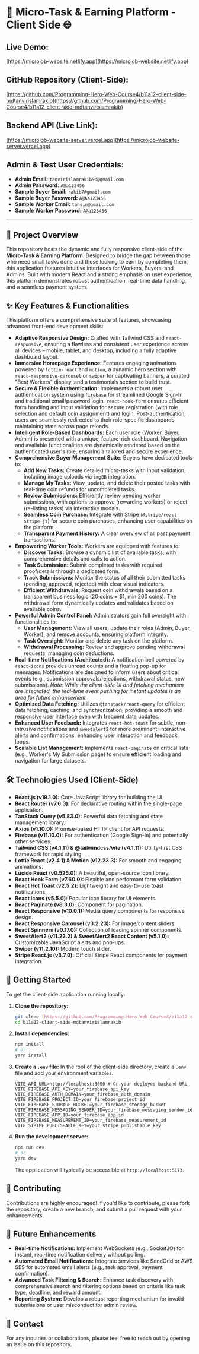 # 🚀 Micro-Task & Earning Platform - Client Side 🌐

## Live Demo:
[https://microjob-website.netlify.app](https://microjob-website.netlify.app)

## GitHub Repository (Client-Side):
[https://github.com/Programming-Hero-Web-Course4/b11a12-client-side-mdtanvirislamrakib](https://github.com/Programming-Hero-Web-Course4/b11a12-client-side-mdtanvirislamrakib)

## Backend API (Live Link):
[https://microjob-website-server.vercel.app](https://microjob-website-server.vercel.app)


## Admin & Test User Credentials:
* **Admin Email:** `tanvirislamrakib93@gmail.com`
* **Admin Password:** `A@a123456`
* **Sample Buyer Email:** `rakib7@gmail.com`
* **Sample Buyer Password:** `A@Aa123456`
* **Sample Worker Email:** `tahsin@gmail.com`
* **Sample Worker Password:** `A@a123456`

---

## 🌟 Project Overview
This repository hosts the dynamic and fully responsive client-side of the **Micro-Task & Earning Platform**. Designed to bridge the gap between those who need small tasks done and those looking to earn by completing them, this application features intuitive interfaces for Workers, Buyers, and Admins. Built with modern React and a strong emphasis on user experience, this platform demonstrates robust authentication, real-time data handling, and a seamless payment system.

## ✨ Key Features & Functionalities

This platform offers a comprehensive suite of features, showcasing advanced front-end development skills:

* **Adaptive Responsive Design:** Crafted with Tailwind CSS and `react-responsive`, ensuring a flawless and consistent user experience across all devices – mobile, tablet, and desktop, including a fully adaptive dashboard layout.
* **Immersive Homepage Experience:** Features engaging animations powered by `lottie-react` and `motion`, a dynamic hero section with `react-responsive-carousel` or `swiper` for captivating banners, a curated "Best Workers" display, and a testimonials section to build trust.
* **Secure & Flexible Authentication:** Implements a robust user authentication system using `firebase` for streamlined Google Sign-In and traditional email/password login. `react-hook-form` ensures efficient form handling and input validation for secure registration (with role selection and default coin assignment) and login. Post-authentication, users are seamlessly redirected to their role-specific dashboards, maintaining state across page reloads.
* **Intelligent Role-Based Dashboards:** Each user role (Worker, Buyer, Admin) is presented with a unique, feature-rich dashboard. Navigation and available functionalities are dynamically rendered based on the authenticated user's role, ensuring a tailored and secure experience.
* **Comprehensive Buyer Management Suite:** Buyers have dedicated tools to:
    * **Add New Tasks:** Create detailed micro-tasks with input validation, including image uploads via `imgBB` integration.
    * **Manage My Tasks:** View, update, and delete their posted tasks with real-time coin refunds for uncompleted tasks.
    * **Review Submissions:** Efficiently review pending worker submissions, with options to approve (rewarding workers) or reject (re-listing tasks) via interactive modals.
    * **Seamless Coin Purchase:** Integrate with Stripe (`@stripe/react-stripe-js`) for secure coin purchases, enhancing user capabilities on the platform.
    * **Transparent Payment History:** A clear overview of all past payment transactions.
* **Empowering Worker Tools:** Workers are equipped with features to:
    * **Discover Tasks:** Browse a dynamic list of available tasks, with comprehensive details and calls to action.
    * **Task Submission:** Submit completed tasks with required proof/details through a dedicated form.
    * **Track Submissions:** Monitor the status of all their submitted tasks (pending, approved, rejected) with clear visual indicators.
    * **Efficient Withdrawals:** Request coin withdrawals based on a transparent business logic (20 coins = $1, min 200 coins). The withdrawal form dynamically updates and validates based on available coins.
* **Powerful Admin Control Panel:** Administrators gain full oversight with functionalities to:
    * **User Management:** View all users, update their roles (Admin, Buyer, Worker), and remove accounts, ensuring platform integrity.
    * **Task Oversight:** Monitor and delete any task on the platform.
    * **Withdrawal Processing:** Review and approve pending withdrawal requests, managing coin deductions.
* **Real-time Notifications (Architected):** A notification bell powered by `react-icons` provides unread counts and a floating pop-up for messages. Notifications are designed to inform users about critical events (e.g., submission approvals/rejections, withdrawal status, new submissions). *Note: While the client-side UI and fetching mechanism are integrated, the real-time event pushing for instant updates is an area for future enhancement.*
* **Optimized Data Fetching:** Utilizes `@tanstack/react-query` for efficient data fetching, caching, and synchronization, providing a smooth and responsive user interface even with frequent data updates.
* **Enhanced User Feedback:** Integrates `react-hot-toast` for subtle, non-intrusive notifications and `sweetalert2` for more prominent, interactive alerts and confirmations, enhancing user interaction and feedback loops.
* **Scalable List Management:** Implements `react-paginate` on critical lists (e.g., Worker's My Submission page) to ensure efficient loading and navigation for large datasets.

## 🛠️ Technologies Used (Client-Side)

* **React.js (v19.1.0):** Core JavaScript library for building the UI.
* **React Router (v7.6.3):** For declarative routing within the single-page application.
* **TanStack Query (v5.83.0):** Powerful data fetching and state management library.
* **Axios (v1.10.0):** Promise-based HTTP client for API requests.
* **Firebase (v11.10.0):** For authentication (Google Sign-In) and potentially other services.
* **Tailwind CSS (v4.1.11) & @tailwindcss/vite (v4.1.11):** Utility-first CSS framework for rapid styling.
* **Lottie React (v2.4.1) & Motion (v12.23.3):** For smooth and engaging animations.
* **Lucide React (v0.525.0):** A beautiful, open-source icon library.
* **React Hook Form (v7.60.0):** Flexible and performant form validation.
* **React Hot Toast (v2.5.2):** Lightweight and easy-to-use toast notifications.
* **React Icons (v5.5.0):** Popular icon library for UI elements.
* **React Paginate (v8.3.0):** Component for pagination.
* **React Responsive (v10.0.1):** Media query components for responsive design.
* **React Responsive Carousel (v3.2.23):** For image/content sliders.
* **React Spinners (v0.17.0):** Collection of loading spinner components.
* **SweetAlert2 (v11.22.2) & SweetAlert2 React Content (v5.1.0):** Customizable JavaScript alerts and pop-ups.
* **Swiper (v11.2.10):** Modern touch slider.
* **Stripe React.js (v3.7.0):** Official Stripe React components for payment integration.

## 🚀 Getting Started

To get the client-side application running locally:

1.  **Clone the repository:**
    ```bash
    git clone [https://github.com/Programming-Hero-Web-Course4/b11a12-client-side-mdtanvirislamrakib](https://github.com/Programming-Hero-Web-Course4/b11a12-client-side-mdtanvirislamrakib)
    cd b11a12-client-side-mdtanvirislamrakib
    ```
2.  **Install dependencies:**
    ```bash
    npm install
    # or
    yarn install
    ```
3.  **Create a `.env` file:**
    In the root of the client-side directory, create a `.env` file and add your environment variables.
    ```
    VITE_API_URL=http://localhost:3000 # Or your deployed backend URL
    VITE_FIREBASE_API_KEY=your_firebase_api_key
    VITE_FIREBASE_AUTH_DOMAIN=your_firebase_auth_domain
    VITE_FIREBASE_PROJECT_ID=your_firebase_project_id
    VITE_FIREBASE_STORAGE_BUCKET=your_firebase_storage_bucket
    VITE_FIREBASE_MESSAGING_SENDER_ID=your_firebase_messaging_sender_id
    VITE_FIREBASE_APP_ID=your_firebase_app_id
    VITE_FIREBASE_MEASUREMENT_ID=your_firebase_measurement_id
    VITE_STRIPE_PUBLISHABLE_KEY=your_stripe_publishable_key
    ```
4.  **Run the development server:**
    ```bash
    npm run dev
    # or
    yarn dev
    ```
    The application will typically be accessible at `http://localhost:5173`.

## 🤝 Contributing
Contributions are highly encouraged! If you'd like to contribute, please fork the repository, create a new branch, and submit a pull request with your enhancements.

## 🔮 Future Enhancements
* **Real-time Notifications:** Implement WebSockets (e.g., Socket.IO) for instant, real-time notification delivery without polling.
* **Automated Email Notifications:** Integrate services like SendGrid or AWS SES for automated email alerts (e.g., task approval, payment confirmation).
* **Advanced Task Filtering & Search:** Enhance task discovery with comprehensive search and filtering options based on criteria like task type, deadline, and reward amount.
* **Reporting System:** Develop a robust reporting mechanism for invalid submissions or user misconduct for admin review.

## 📧 Contact
For any inquiries or collaborations, please feel free to reach out by opening an issue on this repository.